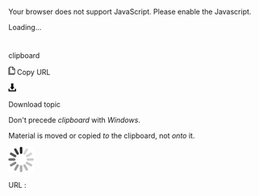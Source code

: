 Your browser does not support JavaScript. Please enable the Javascript.

Loading...

# 

clipboard

![Copy URL](clipboard_files/Copy.png)
Copy URL

![Download](clipboard_files/Download.png)

Download topic

Don't precede *clipboard* with *Windows*. 

Material is moved or copied *to* the clipboard, not *onto* it.

![In progress](clipboard_files/activity-large.gif)

URL :
